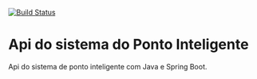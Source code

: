 [![Build Status](https://travis-ci.org/gian418/ponto-inteligente.svg?branch=master)](https://travis-ci.org/gian418/ponto-inteligente)

# Api do sistema do Ponto Inteligente
Api do sistema de ponto inteligente com Java e Spring Boot.